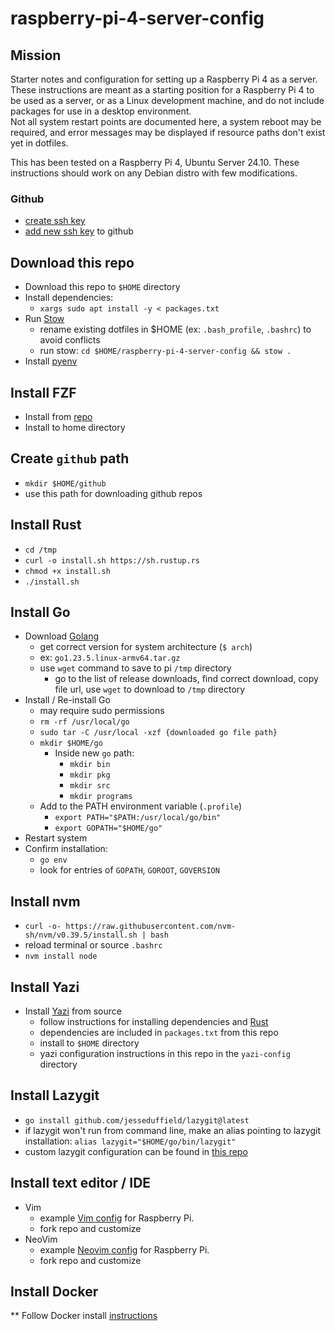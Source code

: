 # raspberry-pi-4-server-config

## Mission
Starter notes and configuration for setting up a Raspberry Pi 4 as a server.\
These instructions are meant as a starting position for a Raspberry Pi 4 to be used as a server, or as a Linux development machine, and do not include packages for use in a desktop environment.\
Not all system restart points are documented here, a system reboot may be required, and error messages may be displayed if resource paths don't exist yet in dotfiles.

This has been tested on a Raspberry Pi 4, Ubuntu Server 24.10.  These instructions should work on any Debian distro with few modifications.

### Github
* [create ssh key](https://docs.github.com/en/authentication/connecting-to-github-with-ssh/generating-a-new-ssh-key-and-adding-it-to-the-ssh-agent)
* [add new ssh key](https://docs.github.com/en/authentication/connecting-to-github-with-ssh/adding-a-new-ssh-key-to-your-github-account) to github

## Download this repo
* Download this repo to `$HOME` directory
* Install dependencies:
    * `xargs sudo apt install -y < packages.txt`
* Run [Stow](https://www.gnu.org/software/stow/manual/stow.html)
    * rename existing dotfiles in $HOME (ex: `.bash_profile`, `.bashrc`) to avoid conflicts
    * run stow: `cd $HOME/raspberry-pi-4-server-config && stow .`
* Install [pyenv](https://github.com/pyenv/pyenv?tab=readme-ov-file#linuxunix)

## Install FZF
* Install from [repo](https://github.com/junegunn/fzf?tab=readme-ov-file#using-git)
* Install to home directory

## Create `github` path
* `mkdir $HOME/github`
* use this path for downloading github repos

## Install Rust
* `cd /tmp`
* `curl -o install.sh https://sh.rustup.rs`
* `chmod +x install.sh`
* `./install.sh`

## Install Go
* Download [Golang](https://golang.org/dl/)
	* get correct version for system architecture (`$ arch`)
	* ex: `go1.23.5.linux-armv64.tar.gz`
	* use `wget` command to save to pi `/tmp` directory
		* go to the list of release downloads, find correct download, copy file url, use `wget` to download to `/tmp` directory
* Install / Re-install Go
	* may require sudo permissions
	* `rm -rf /usr/local/go`
	* `sudo tar -C /usr/local -xzf {downloaded go file path}`
	* `mkdir $HOME/go`
		* Inside new `go` path:
			* `mkdir bin`
			* `mkdir pkg`
			* `mkdir src`
			* `mkdir programs`
	* Add to the PATH environment variable (`.profile`)
		* `export PATH="$PATH:/usr/local/go/bin"`
		* `export GOPATH="$HOME/go"`
* Restart system
* Confirm installation:
	* `go env`
	* look for entries of `GOPATH`, `GOROOT`, `GOVERSION`

## Install nvm
* `curl -o- https://raw.githubusercontent.com/nvm-sh/nvm/v0.39.5/install.sh | bash`
* reload terminal or source `.bashrc`
* `nvm install node`

## Install Yazi
* Install [Yazi](https://yazi-rs.github.io/docs/installation/#build-from-source) from source
    * follow instructions for installing dependencies and [Rust](#install-rust)
    * dependencies are included in `packages.txt` from this repo
    * install to `$HOME` directory
    * yazi configuration instructions in this repo in the `yazi-config` directory

## Install Lazygit
* `go install github.com/jesseduffield/lazygit@latest`
* if lazygit won't run from command line, make an alias pointing to lazygit installation: `alias lazygit="$HOME/go/bin/lazygit"`
* custom lazygit configuration can be found in [this repo](https://github.com/musgravej/lazygit-config)

## Install text editor / IDE
* Vim
    * example [Vim config](https://github.com/musgravej/vim-pi-public) for Raspberry Pi.
    * fork repo and customize
* NeoVim
    * example [Neovim config](https://github.com/musgravej/nvim_public) for Raspberry Pi.
    * fork repo and customize

## Install Docker
** Follow Docker install [instructions](https://docs.docker.com/engine/install/ubuntu/)
